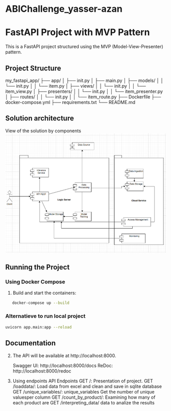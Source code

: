 # ABIChallenge_yasser-azan

# FastAPI Project with MVP Pattern

This is a FastAPI project structured using the MVP (Model-View-Presenter) pattern.

## Project Structure

my_fastapi_app/
├── app/
│ ├── init.py
│ ├── main.py
│ ├── models/
│ │ └── init.py
│ │ └── item.py
│ ├── views/
│ │ └── init.py
│ │ └── item_view.py
│ ├── presenters/
│ │ └── init.py
│ │ └── item_presenter.py
│ ├── routes/
│ │ └── init.py
│ │ └── item_route.py
├── Dockerfile
├── docker-compose.yml
├── requirements.txt
└── README.md

## Solution architecture
View of the solution by components
![View of the solution by components](diag_arq.png)

## Running the Project

### Using Docker Compose

1. Build and start the containers:

```sh
   docker-compose up --build
```

### Alternatieve to run local project

```sh
uvicorn app.main:app --reload
```

## Documentation

2. The API will be available at http://localhost:8000.

   Swagger UI: http://localhost:8000/docs
   ReDoc: http://localhost:8000/redoc

3. Using endpoints
   API Endpoints
   GET /: Presentation of project.
   GET /loaddata/: Load data from excel and clean and save in sqlite database 
   GET /unique_variables/: unique_variables  Get the number of unique values ​​per column
   GET /count_by_product/: Examining how many of each product are
   GET /interpreting_data/ data to analize the results
   

